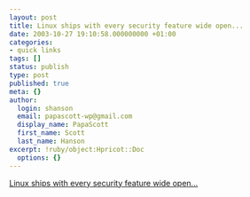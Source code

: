 ```yaml
---
layout: post
title: Linux ships with every security feature wide open...
date: 2003-10-27 19:10:58.000000000 +01:00
categories:
- quick links
tags: []
status: publish
type: post
published: true
meta: {}
author:
  login: shanson
  email: papascott-wp@gmail.com
  display_name: PapaScott
  first_name: Scott
  last_name: Hanson
excerpt: !ruby/object:Hpricot::Doc
  options: {}
---
```

<p><a title="We Make Shitty Software... With Bugs!" href="http://scriptingnews.userland.com/2003/10/27#When:4:34:36AM">Linux ships with every security feature wide open...</a></p>

